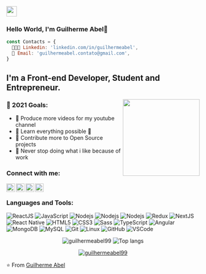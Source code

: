 <p align="left">
  <img src="https://user-images.githubusercontent.com/5679180/79618120-0daffb80-80be-11ea-819e-d2b0fa904d07.gif" width="27px">
</p>

### Hello World, I'm  Guilherme Abel👋
 ```js
const Contacts = { 
   👨🏻‍💻 Linkedin: 'linkedin.com/in/guilhermeabel',
   📒 Email: 'guilhermeabel.contato@gmail.com',
}
```


## I'm a Front-end Developer, Student and Entrepreneur.
<img align='right' src='https://user-images.githubusercontent.com/5713670/87202985-820dcb80-c2b6-11ea-9f56-7ec461c497c3.gif' width='200"'>
 
 
### 🥅 2021 Goals:
- 🔭 Produce more videos for my youtube channel
- 🌱 Learn everything possible 🤣
- 🥅 Contribute more to Open Source projects
- :rocket:  Never stop doing what i like because of work


### Connect with me:

[<img align="left" alt="codeSTACKr | YouTube" width="22px" src="https://cdn.jsdelivr.net/npm/simple-icons@v3/icons/youtube.svg" />][youtube]
[<img align="left" alt="codeSTACKr | Twitter" width="22px" src="https://cdn.jsdelivr.net/npm/simple-icons@v3/icons/twitter.svg" />][twitter]
[<img align="left" alt="codeSTACKr | LinkedIn" width="22px" src="https://cdn.jsdelivr.net/npm/simple-icons@v3/icons/linkedin.svg" />][linkedin]
[<img align="left" alt="codeSTACKr | Instagram" width="22px" src="https://cdn.jsdelivr.net/npm/simple-icons@v3/icons/instagram.svg" />][instagram]

<br />

### Languages and Tools:


![ReactJS](https://img.shields.io/badge/-ReactJS-black?style=flat-square&logo=react)
![JavaScript](https://img.shields.io/badge/-JavaScript-black?style=flat-square&logo=javascript)
![Nodejs](https://img.shields.io/badge/-Nodejs-339933?style=flat-square&logo=Node.js&logoColor=white)
![Nodejs](https://img.shields.io/badge/-Npm-black?style=flat-square&logo=Npm&logoColor=black)
![Nodejs](https://img.shields.io/badge/-Yarn-blue?style=flat-square&logo=Yarn&logoColor=black)
![Redux](https://img.shields.io/badge/-Redux-black?style=flat-square&logo=Redux&logoColor=black)
![NextJS](https://img.shields.io/badge/-NextJs-black?style=flat-square&logo=next.js)
![React Native](https://img.shields.io/badge/-React%20Native-%23282C34?style=flat-square&logo=react)
![HTML5](https://img.shields.io/badge/-HTML5-E34F26?style=flat-square&logo=html5&logoColor=white)
![CSS3](https://img.shields.io/badge/-CSS3-1572B6?style=flat-square&logo=css3)
![Sass](https://img.shields.io/badge/-Sass-CC6699?style=flat-square&logo=sass&logoColor=white)
![TypeScript](https://img.shields.io/badge/-TypeScript-007ACC?style=flat-square&logo=typescript)
![Angular](https://img.shields.io/badge/-Angular-DD0031?style=flat-square&logo=angular)
![MongoDB](https://img.shields.io/badge/-MongoDB-black?style=flat-square&logo=mongodb)
![MySQL](https://img.shields.io/badge/-MySQL-4479A1?style=flat-square&logo=mysql&logoColor=white)
![Git](https://img.shields.io/badge/-Git-black?style=flat-square&logo=git)
![Linux](https://img.shields.io/badge/-linux-%231572B6?style=flat-square&logo=linux)
![GitHub](https://img.shields.io/badge/-GitHub-181717?style=flat-square&logo=github)
![VSCode](https://img.shields.io/badge/-VSCode-007ACC?style=flat-square&logo=visual-studio-code&logoColor=white)
</div>

<p align="center">
  <img src="https://github-readme-stats.vercel.app/api?username=guilhermeabel99&show_icons=true&title_color=fff&icon_color=00d9ff&text_color=c9d1d9&bg_color=161b22" alt="guilhermeabel99" />
    <img src="https://github-readme-stats.vercel.app/api/top-langs/?username=guilhermeabel99&layout=compact&show_icons=true&title_color=fff&icon_color=fff&text_color=c9d1d9&bg_color=161b22" alt="Top langs" />
</p>


<p align="center">
    <a href="https://github.com/guilhermeabel99" target="_blank"><img alt="guilhermeabel99" src="https://badges.pufler.dev/visits/guilhermeabel99/guilhermeabel99?logo=GitHub&label=Visits&color=success&logoColor=white&style=flat-square"/></a>
</p>



⭐️ From [Guilherme Abel](https://github.com/guilhermeabel99)

[twitter]: https://twitter.com/guilhermeabel99
[youtube]: https://youtube.com/channel/UCsoRvjDgMGfp1cfFmHFNMnA](https://www.youtube.com/channel/UCsoRvjDgMGfp1cfFmHFNMnA)
[instagram]: https://instagram.com/g.abel99
[linkedin]: https://www.linkedin.com/in/guilhermeabel/

